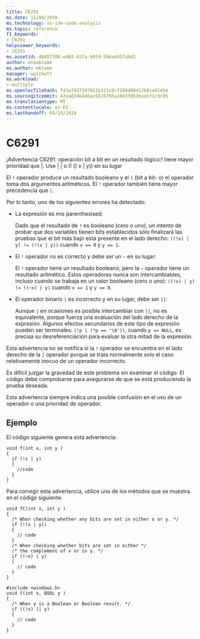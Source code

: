 ```yaml
---
title: C6291
ms.date: 11/04/2016
ms.technology: vs-ide-code-analysis
ms.topic: reference
f1_keywords:
- C6291
helpviewer_keywords:
- C6291
ms.assetid: d0457386-e403-43fa-b959-5b6a495fab42
author: mikeblome
ms.author: mblome
manager: wpickett
ms.workload:
- multiple
ms.openlocfilehash: f43a7437347911b311c8cf186400412b8ca61e5e
ms.sourcegitcommit: 42ea834b446ac65c679fa1043f853bea5f1c9c95
ms.translationtype: MT
ms.contentlocale: es-ES
ms.lasthandoff: 04/19/2018
---
```

# <a name="c6291"></a>C6291
¡Advertencia C6291: operación bit a bit en un resultado lógico:! tiene mayor prioridad que &#124;. Use &#124; &#124; o (! () x &#124; y)) en su lugar

 El `!` operador produce un resultado booleano y el `|` (bit a bit- o) el operador toma dos argumentos aritméticos. El `!` operador también tiene mayor precedencia que `|`.

 Por lo tanto, uno de los siguientes errores ha detectado:

-   La expresión es mis parenthesised:

     Dado que el resultado de `!` es booleano (cero o uno), un intento de probar que dos variables tienen bits establecidos sólo finalizará las pruebas que el bit más bajo está presente en el lado derecho: `((!x) | y) != (!(x | y))` cuando `x == 0` y `y == 1`.

-   El `!` operador no es correcto y debe ser un `~` en su lugar:

     El `!` operador tiene un resultado booleano, pero la `~` operador tiene un resultado aritmético. Estos operadores nunca son intercambiables, incluso cuando se trabaja en un valor booleano (cero o uno): `((!x) | y) != ((~x) | y)` cuando `x == 1` y `y == 0`.

-   El operador binario `|` es incorrecto y en su lugar, debe ser `||`:

     Aunque `|` en ocasiones es posible intercambiar con `||`, no es equivalente, porque fuerza una evaluación del lado derecho de la expresión. Algunos efectos secundarios de este tipo de expresión pueden ser terminales: `(!p | (*p == '\0'))`, cuando `p == NULL`, es precisa su desreferenciación para evaluar la otra mitad de la expresión.

 Esta advertencia no se notifica si la `!` operador se encuentra en el lado derecho de la `|` operador porque se trata normalmente solo el caso relativamente inocuo de un operador incorrecto.

 Es difícil juzgar la gravedad de este problema sin examinar el código. El código debe comprobarse para asegurarse de que se está produciendo la prueba deseada.

 Esta advertencia siempre indica una posible confusión en el uso de un operador o una prioridad de operador.

## <a name="example"></a>Ejemplo
 El código siguiente genera esta advertencia:

```
void f(int x, int y )
{
  if (!x | y)
  {
    //code
  }
}
```

 Para corregir esta advertencia, utilice uno de los métodos que se muestra en el código siguiente:

```
void fC(int x, int y )
{
  /* When checking whether any bits are set in either x or y. */
  if (!(x | y))
  {
    // code
  }
  /* When checking whether bits are set in either */
  /* the complement of x or in y. */
  if ((~x) | y)
  {
    // code
  }
}

#include <windows.h>
void f(int x, BOOL y )
{
  /* When y is a Boolean or Boolean result. */
  if ((!x) || y)
  {
    // code
  }
}
```